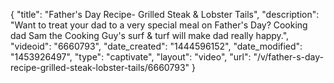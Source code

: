 {
    "title": "Father's Day Recipe- Grilled Steak & Lobster Tails",
    "description": "Want to treat your dad to a very special meal on Father's Day? Cooking dad Sam the Cooking Guy's surf & turf will make dad really happy.",
    "videoid": "6660793",
    "date_created": "1444596152",
    "date_modified": "1453926497",
    "type": "captivate",
    "layout": "video",
    "url": "\/v\/father-s-day-recipe-grilled-steak-lobster-tails\/6660793"
}